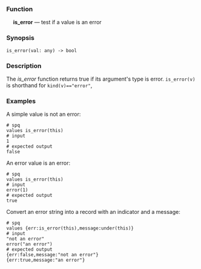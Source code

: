 ### Function

&emsp; **is_error** &mdash; test if a value is an error

### Synopsis

```
is_error(val: any) -> bool
```

### Description

The _is_error_ function returns true if its argument's type is error.
`is_error(v)` is shorthand for `kind(v)=="error"`,

### Examples

A simple value is not an error:
```mdtest-spq
# spq
values is_error(this)
# input
1
# expected output
false
```

An error value is an error:
```mdtest-spq
# spq
values is_error(this)
# input
error(1)
# expected output
true
```

Convert an error string into a record with an indicator and a message:
```mdtest-spq
# spq
values {err:is_error(this),message:under(this)}
# input
"not an error"
error("an error")
# expected output
{err:false,message:"not an error"}
{err:true,message:"an error"}
```
